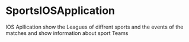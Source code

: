 # SportsIOSApplication
IOS Apllication show the Leagues of diffrent sports and the events of the matches and show information about sport Teams
